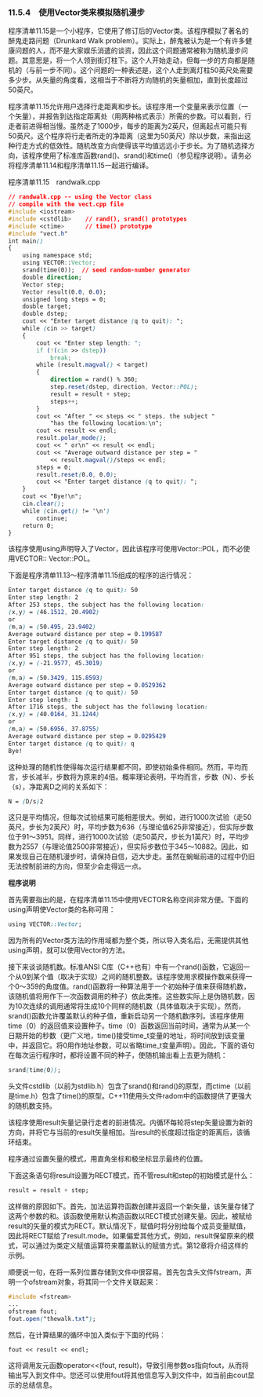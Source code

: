 ### 11.5.4　使用Vector类来模拟随机漫步

程序清单11.15是一个小程序，它使用了修订后的Vector类。该程序模拟了著名的醉鬼走路问题（Drunkard Walk problem）。实际上，醉鬼被认为是一个有许多健康问题的人，而不是大家娱乐消遣的谈资，因此这个问题通常被称为随机漫步问题。其意思是，将一个人领到街灯柱下。这个人开始走动，但每一步的方向都是随机的（与前一步不同）。这个问题的一种表述是，这个人走到离灯柱50英尺处需要多少步。从矢量的角度看，这相当于不断将方向随机的矢量相加，直到长度超过50英尺。

程序清单11.15允许用户选择行走距离和步长。该程序用一个变量来表示位置（一个矢量），并报告到达指定距离处（用两种格式表示）所需的步数。可以看到，行走者前进得相当慢。虽然走了1000步，每步的距离为2英尺，但离起点可能只有50英尺。这个程序将行走者所走的净距离（这里为50英尺）除以步数，来指出这种行走方式的低效性。随机改变方向使得该平均值远远小于步长。为了随机选择方向，该程序使用了标准库函数rand()、srand()和time()（参见程序说明）。请务必将程序清单11.14和程序清单11.15一起进行编译。

程序清单11.15　randwalk.cpp

```css
// randwalk.cpp -- using the Vector class
// compile with the vect.cpp file
#include <iostream>
#include <cstdlib>    // rand(), srand() prototypes
#include <ctime>      // time() prototype
#include "vect.h"
int main()
{
    using namespace std;
    using VECTOR::Vector;
    srand(time(0));  // seed random-number generator
    double direction;
    Vector step;
    Vector result(0.0, 0.0);
    unsigned long steps = 0;
    double target;
    double dstep;
    cout << "Enter target distance (q to quit): ";
    while (cin >> target)
    {
        cout << "Enter step length: ";
        if (!(cin >> dstep))
            break;
        while (result.magval() < target)
        {
            direction = rand() % 360;
            step.reset(dstep, direction, Vector::POL);
            result = result + step;
            steps++;
        }
        cout << "After " << steps << " steps, the subject "
            "has the following location:\n";
        cout << result << endl;
        result.polar_mode();
        cout << " or\n" << result << endl;
        cout << "Average outward distance per step = "
            << result.magval()/steps << endl;
        steps = 0;
        result.reset(0.0, 0.0);
        cout << "Enter target distance (q to quit): ";
    }
    cout << "Bye!\n";
    cin.clear();
    while (cin.get() != '\n')
        continue;
    return 0;
}
```

该程序使用using声明导入了Vector，因此该程序可使用Vector::POL，而不必使用VECTOR:: Vector::POL。

下面是程序清单11.13～程序清单11.15组成的程序的运行情况：

```css
Enter target distance (q to quit): 50
Enter step length: 2
After 253 steps, the subject has the following location:
(x,y) = (46.1512, 20.4902)
or
(m,a) = (50.495, 23.9402)
Average outward distance per step = 0.199587
Enter target distance (q to quit): 50
Enter step length: 2
After 951 steps, the subject has the following location:
(x,y) = (-21.9577, 45.3019)
or
(m,a) = (50.3429, 115.8593)
Average outward distance per step = 0.0529362
Enter target distance (q to quit): 50
Enter step length: 1
After 1716 steps, the subject has the following location:
(x,y) = (40.0164, 31.1244)
or
(m,a) = (50.6956, 37.8755)
Average outward distance per step = 0.0295429
Enter target distance (q to quit): q
Bye!
```

这种处理的随机性使得每次运行结果都不同，即使初始条件相同。然而，平均而言，步长减半，步数将为原来的4倍。概率理论表明，平均而言，步数（N）、步长（s），净距离D之间的关系如下：

```css
N = (D/s)2
```

这只是平均情况，但每次试验结果可能相差很大。例如，进行1000次试验（走50英尺，步长为2英尺）时，平均步数为636（与理论值625非常接近），但实际步数位于91～3951。同样，进行1000次试验（走50英尺，步长为1英尺）时，平均步数为2557（与理论值2500非常接近），但实际步数位于345～10882。因此，如果发现自己在随机漫步时，请保持自信，迈大步走。虽然在蜿蜒前进的过程中仍旧无法控制前进的方向，但至少会走得远一点。

**程序说明**

首先需要指出的是，在程序清单11.15中使用VECTOR名称空间非常方便。下面的using声明使Vector类的名称可用：

```css
using VECTOR::Vector;
```

因为所有的Vector类方法的作用域都为整个类，所以导入类名后，无需提供其他using声明，就可以使用Vector的方法。

接下来谈谈随机数。标准ANSI C库（C++也有）中有一个rand()函数，它返回一个从0到某个值（取决于实现）之间的随机整数。该程序使用求模操作数来获得一个0～359的角度值。rand()函数将一种算法用于一个初始种子值来获得随机数，该随机值将用作下一次函数调用的种子）依此类推。这些数实际上是伪随机数，因为10次连续的调用通常将生成10个同样的随机数（具体值取决于实现）。然而，srand()函数允许覆盖默认的种子值，重新启动另一个随机数序列。该程序使用time（0）的返回值来设置种子。time（0）函数返回当前时间，通常为从某一个日期开始的秒数（更广义地，time()接受time_t变量的地址，将时间放到该变量中，并返回它。将0用作地址参数，可以省略time_t变量声明）。因此，下面的语句在每次运行程序时，都将设置不同的种子，使随机输出看上去更为随机：

```css
srand(time(0));
```

头文件cstdlib（以前为stdlib.h）包含了srand()和rand()的原型，而ctime（以前是time.h）包含了time()的原型。C++11使用头文件radom中的函数提供了更强大的随机数支持。

该程序使用result矢量记录行走者的前进情况。内循环每轮将step矢量设置为新的方向，并将它与当前的result矢量相加。当result的长度超过指定的距离后，该循环结束。

程序通过设置矢量的模式，用直角坐标和极坐标显示最终的位置。

下面这条语句将result设置为RECT模式，而不管result和step的初始模式是什么：

```css
result = result + step;
```

这样做的原因如下。首先，加法运算符函数创建并返回一个新矢量，该矢量存储了这两个参数的和。该函数使用默认构造函数以RECT模式创建矢量。因此，被赋给result的矢量的模式为RECT。默认情况下，赋值时将分别给每个成员变量赋值，因此将RECT赋给了result.mode。如果偏爱其他方式，例如，result保留原来的模式，可以通过为类定义赋值运算符来覆盖默认的赋值方式。第12章将介绍这样的示例。

顺便说一句，在将一系列位置存储到文件中很容易。首先包含头文件fstream，声明一个ofstream对象，将其同一个文件关联起来：

```css
#include <fstream>
...
ofstream fout;
fout.open("thewalk.txt");
```

然后，在计算结果的循环中加入类似于下面的代码：

```css
fout << result << endl;
```

这将调用友元函数operator<<(fout, result)，导致引用参数os指向fout，从而将输出写入到文件中。您还可以使用fout将其他信息写入到文件中，如当前由cout显示的总结信息。

